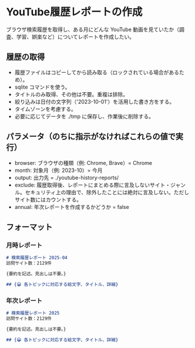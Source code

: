 # YouTube履歴レポートの作成
ブラウザ検索履歴を取得し、ある月にどんな YouTube 動画を見ていたか（調査、学習、娯楽など）についてレポートを作成したい。

## 履歴の取得
- 履歴ファイルはコピーしてから読み取る（ロックされている場合があるため）。
- sqlite コマンドを使う。
- タイトルのみ取得、その他は不要。重複は排除。
- 絞り込みは日付の文字列（'2023-10-01'）を活用した書き方をする。
- タイムゾーンを考慮する。
- 必要に応じてデータを ./tmp に保存し、作業後に削除する。

## パラメータ（のちに指示がなければこれらの値で実行）
- browser: ブラウザの種類（例: Chrome, Brave）= Chrome
- month: 対象月（例: 2023-10）= 今月
- output: 出力先 = ./youtube-history-reports/
- exclude: 履歴取得後、レポートにまとめる際に言及しないサイト・ジャンル。セキュリティ上の理由で、除外したことには絶対に言及しない。ただしサイト数にはカウントする。
- annual: 年次レポートを作成するかどうか = false

## フォーマット
### 月時レポート
```md 2025-04.md
# 検索履歴レポート 2025-04
訪問サイト数：2129件

{要約を記述。見出しは不要。}

## {😀 各トピックに対応する絵文字、タイトル、詳細}
```

### 年次レポート
```md 2025.md
# 検索履歴レポート 2025
訪問サイト数：2129件

{要約を記述。見出しは不要。}

## {😀 各トピックに対応する絵文字、タイトル、詳細}
```
